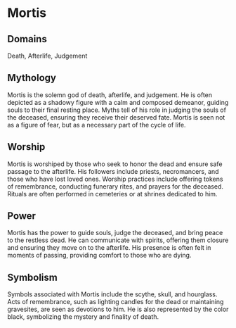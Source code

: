 # Mortis
## Domains 
Death, Afterlife, Judgement
## Mythology
Mortis is the solemn god of death, afterlife, and judgement. He is often depicted as a shadowy figure with a calm and composed demeanor, guiding souls to their final resting place. Myths tell of his role in judging the souls of the deceased, ensuring they receive their deserved fate. Mortis is seen not as a figure of fear, but as a necessary part of the cycle of life.
## Worship 
Mortis is worshiped by those who seek to honor the dead and ensure safe passage to the afterlife. His followers include priests, necromancers, and those who have lost loved ones. Worship practices include offering tokens of remembrance, conducting funerary rites, and prayers for the deceased. Rituals are often performed in cemeteries or at shrines dedicated to him.
## Power
Mortis has the power to guide souls, judge the deceased, and bring peace to the restless dead. He can communicate with spirits, offering them closure and ensuring they move on to the afterlife. His presence is often felt in moments of passing, providing comfort to those who are dying.
## Symbolism 
Symbols associated with Mortis include the scythe, skull, and hourglass. Acts of remembrance, such as lighting candles for the dead or maintaining gravesites, are seen as devotions to him. He is also represented by the color black, symbolizing the mystery and finality of death.

